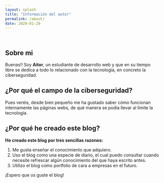 ```yaml
---
layout: splash
title: "Información del autor"
permalink: /about/
date: 2020-01-29
---
```


<br>
<h2>Sobre mi</h2>

Buenas!! Soy **Aitor**, un estudiante de desarrollo web y que en su tiempo libre se dedica a todo lo relacionado con la tecnología, en concreto la ciberseguridad.

<h2>¿Por qué el campo de la ciberseguridad?</h2>

Pues veréis, desde bien pequeño me ha gustado saber cómo funcionan internamente las páginas webs, de qué manera se podía llevar al límite la tecnología.

<h2>¿Por qué he creado este blog?</h2>

**He creado este blog por tres sencillas razones:** 

1. Me gusta enseñar el conocimiento que adquiero.
2. Uso el blog como una especie de diario, el cual puedo consultar cuando necesite refrescar algún conocimiento del que haya escrito antes.
3. Utilizo el blog como portfolio de cara a empresas en el futuro.

¡Espero que os guste el blog!

